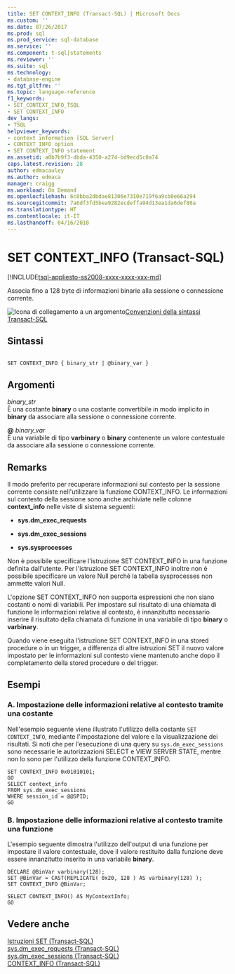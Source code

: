 ```yaml
---
title: SET CONTEXT_INFO (Transact-SQL) | Microsoft Docs
ms.custom: ''
ms.date: 07/26/2017
ms.prod: sql
ms.prod_service: sql-database
ms.service: ''
ms.component: t-sql|statements
ms.reviewer: ''
ms.suite: sql
ms.technology:
- database-engine
ms.tgt_pltfrm: ''
ms.topic: language-reference
f1_keywords:
- SET_CONTEXT_INFO_TSQL
- SET CONTEXT_INFO
dev_langs:
- TSQL
helpviewer_keywords:
- context information [SQL Server]
- CONTEXT_INFO option
- SET CONTEXT_INFO statement
ms.assetid: a0b7b9f3-dbda-4350-a274-bd9ecd5c0a74
caps.latest.revision: 28
author: edmacauley
ms.author: edmaca
manager: craigg
ms.workload: On Demand
ms.openlocfilehash: 6c0bba2dbdae81306e7310e719f6a9cb0e66a294
ms.sourcegitcommit: 7a6df3fd5bea9282ecdeffa94d13ea1da6def80a
ms.translationtype: HT
ms.contentlocale: it-IT
ms.lasthandoff: 04/16/2018
---
```

# <a name="set-contextinfo-transact-sql"></a>SET CONTEXT_INFO (Transact-SQL)
[!INCLUDE[tsql-appliesto-ss2008-xxxx-xxxx-xxx-md](../../includes/tsql-appliesto-ss2008-xxxx-xxxx-xxx-md.md)]

  Associa fino a 128 byte di informazioni binarie alla sessione o connessione corrente.  
  
 ![Icona di collegamento a un argomento](../../database-engine/configure-windows/media/topic-link.gif "Icona di collegamento a un argomento")[Convenzioni della sintassi Transact-SQL](../../t-sql/language-elements/transact-sql-syntax-conventions-transact-sql.md)  
  
## <a name="syntax"></a>Sintassi  
  
```  
  
SET CONTEXT_INFO { binary_str | @binary_var }  
```  
  
## <a name="arguments"></a>Argomenti  
 *binary_str*  
 È una costante **binary** o una costante convertibile in modo implicito in **binary** da associare alla sessione o connessione corrente.  
  
 **@** *binary_var*  
 È una variabile di tipo **varbinary** o **binary** contenente un valore contestuale da associare alla sessione o connessione corrente.  
  
## <a name="remarks"></a>Remarks  
 Il modo preferito per recuperare informazioni sul contesto per la sessione corrente consiste nell'utilizzare la funzione CONTEXT_INFO. Le informazioni sul contesto della sessione sono anche archiviate nelle colonne **context_info** nelle viste di sistema seguenti:  
  
-   **sys.dm_exec_requests**  
  
-   **sys.dm_exec_sessions**  
  
-   **sys.sysprocesses**  
  
 Non è possibile specificare l'istruzione SET CONTEXT_INFO in una funzione definita dall'utente. Per l'istruzione SET CONTEXT_INFO inoltre non è possibile specificare un valore Null perché la tabella sysprocesses non ammette valori Null.  
  
 L'opzione SET CONTEXT_INFO non supporta espressioni che non siano costanti o nomi di variabili. Per impostare sul risultato di una chiamata di funzione le informazioni relative al contesto, è innanzitutto necessario inserire il risultato della chiamata di funzione in una variabile di tipo **binary** o **varbinary**.  
  
 Quando viene eseguita l'istruzione SET CONTEXT_INFO in una stored procedure o in un trigger, a differenza di altre istruzioni SET il nuovo valore impostato per le informazioni sul contesto viene mantenuto anche dopo il completamento della stored procedure o del trigger.  
  
## <a name="examples"></a>Esempi  
  
### <a name="a-setting-context-information-by-using-a-constant"></a>A. Impostazione delle informazioni relative al contesto tramite una costante  
 Nell'esempio seguente viene illustrato l'utilizzo della costante `SET CONTEXT_INFO`, mediante l'impostazione del valore e la visualizzazione dei risultati. Si noti che per l'esecuzione di una query su `sys.dm_exec_sessions` sono necessarie le autorizzazioni SELECT e VIEW SERVER STATE, mentre non lo sono per l'utilizzo della funzione CONTEXT_INFO.  
  
```  
SET CONTEXT_INFO 0x01010101;  
GO  
SELECT context_info   
FROM sys.dm_exec_sessions  
WHERE session_id = @@SPID;  
GO  
```  
  
### <a name="b-setting-context-information-by-using-a-function"></a>B. Impostazione delle informazioni relative al contesto tramite una funzione  
 L'esempio seguente dimostra l'utilizzo dell'output di una funzione per impostare il valore contestuale, dove il valore restituito dalla funzione deve essere innanzitutto inserito in una variabile **binary**.  
  
```  
DECLARE @BinVar varbinary(128);  
SET @BinVar = CAST(REPLICATE( 0x20, 128 ) AS varbinary(128) );  
SET CONTEXT_INFO @BinVar;  
  
SELECT CONTEXT_INFO() AS MyContextInfo;  
GO  
```  
  
## <a name="see-also"></a>Vedere anche  
 [Istruzioni SET &#40;Transact-SQL&#41;](../../t-sql/statements/set-statements-transact-sql.md)   
 [sys.dm_exec_requests &#40;Transact-SQL&#41;](../../relational-databases/system-dynamic-management-views/sys-dm-exec-requests-transact-sql.md)   
 [sys.dm_exec_sessions &#40;Transact-SQL&#41;](../../relational-databases/system-dynamic-management-views/sys-dm-exec-sessions-transact-sql.md)   
 [CONTEXT_INFO  &#40;Transact-SQL&#41;](../../t-sql/functions/context-info-transact-sql.md)  
  
  
